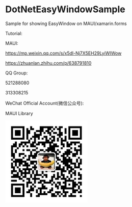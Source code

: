 # DotNetEasyWindowSample
Sample for showing EasyWindow on MAUI/xamarin.forms

Tutorial:

MAUI: 

https://mp.weixin.qq.com/s/x5dl-Nj7X5EH29LyiWIWow

https://zhuanlan.zhihu.com/p/638791810

QQ Group:

521288080

313308215

WeChat Official Account(微信公众号):

MAUI Library

<img src="https://github.com/jingliancui/DotNetEasyWindowSample/blob/master/Images/wechatqrcode.jpg?raw=true"/>
